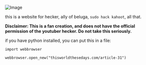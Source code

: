 ![Image]("https://static.wikia.nocookie.net/beluga/images/7/7e/Heckerwebsite.png/revision/latest?cb=20210908042243")


this is a website for hecker, ally of beluga, `sudo hack kahoot`, all that. 

**Disclaimer: This is a fan creation, and does not have the official permission of the youtuber hecker. Do not take this seriously.**


if you have python installed, you can put this in a file:
```
import webbrowser

webbrowser.open_new("thisworldthesedays.com/article-31")
```
